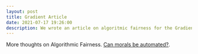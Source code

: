 ```yaml
---
layout: post
title: Gradient Article
date: 2021-07-17 19:26:00
description: We wrote an article on algoritmic fairness for the Gradient.
---
```


More thoughts on Algorithmic Fairness. <a href="https://thegradient.pub/justitia-ex-machina/">Can morals be automated?</a>.
